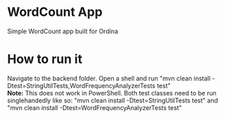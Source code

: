 # WordCount App
Simple WordCount app built for Ordina

# How to run it
Navigate to the backend folder.
Open a shell and run "mvn clean install -Dtest=StringUtilTests,WordFrequencyAnalyzerTests test"  
**Note:** This does not work in PowerShell. Both test classes need to be run singlehandedly like so: "mvn clean install -Dtest=StringUtilTests test" and "mvn clean install -Dtest=WordFrequencyAnalyzerTests test"
